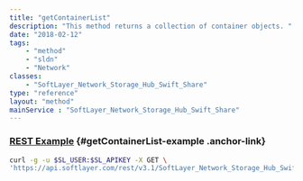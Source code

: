 ```yaml
---
title: "getContainerList"
description: "This method returns a collection of container objects. "
date: "2018-02-12"
tags:
    - "method"
    - "sldn"
    - "Network"
classes:
    - "SoftLayer_Network_Storage_Hub_Swift_Share"
type: "reference"
layout: "method"
mainService : "SoftLayer_Network_Storage_Hub_Swift_Share"
---
```


### [REST Example](#getContainerList-example) <a href="/article/rest/"><i class="fas fa-question"></i></a> {#getContainerList-example .anchor-link} 
```bash
curl -g -u $SL_USER:$SL_APIKEY -X GET \
'https://api.softlayer.com/rest/v3.1/SoftLayer_Network_Storage_Hub_Swift_Share/getContainerList'
```
